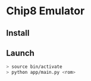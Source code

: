 # Chip8 Emulator

## Install

## Launch

```bash
> source bin/activate
> python app/main.py <rom>
```

